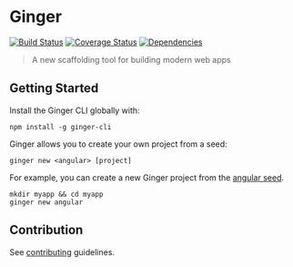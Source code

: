 # Ginger

[![Build Status](https://travis-ci.org/gingerjs/ginger-cli.svg?branch=master)](https://travis-ci.org/gingerjs/ginger-cli)
[![Coverage Status](https://coveralls.io/repos/gingerjs/ginger-cli/badge.svg?branch=master&service=github)](https://coveralls.io/github/gingerjs/ginger-cli?branch=master)
[![Dependencies](https://david-dm.org/gingerjs/ginger-cli.svg)](https://david-dm.org/gingerjs/ginger-cli)

> A new scaffolding tool for building modern web apps

## Getting Started

Install the Ginger CLI globally with:

```
npm install -g ginger-cli
```

Ginger allows you to create your own project from a seed:

```
ginger new <angular> [project]
```

For example, you can create a new Ginger project from the [angular seed][angularseed].

```
mkdir myapp && cd myapp
ginger new angular
```

## Contribution

See [contributing][contributing] guidelines.


[contributing]: CONTRIBUTING.md
[angularseed]:  https://github.com/gingerjs/seed-angular
